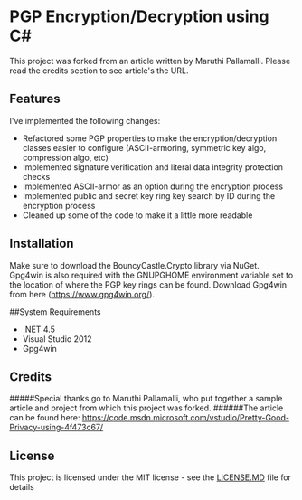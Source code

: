# PGP Encryption/Decryption using C# #

This project was forked from an article written by Maruthi Pallamalli. Please read the credits section to see article's the URL.

## Features
I've implemented the following changes:
* Refactored some PGP properties to make the encryption/decryption classes easier to configure (ASCII-armoring, symmetric key algo, compression algo, etc)
* Implemented signature verification and literal data integrity protection checks
* Implemented ASCII-armor as an option during the encryption process
* Implemented public and secret key ring key search by ID during the encryption process
* Cleaned up some of the code to make it a little more readable

## Installation

Make sure to download the BouncyCastle.Crypto library via NuGet. Gpg4win is also required with the GNUPGHOME environment variable set to the location of where the PGP key rings can be found. Download Gpg4win from here (https://www.gpg4win.org/).

##System Requirements

* .NET 4.5
* Visual Studio 2012
* Gpg4win

## Credits

#####Special thanks go to Maruthi Pallamalli, who put together a sample article and project from which this project was forked.
######The article can be found here: https://code.msdn.microsoft.com/vstudio/Pretty-Good-Privacy-using-4f473c67/

## License

This project is licensed under the MIT license - see the [LICENSE.MD](./LICENSE) file for details
